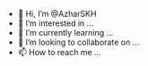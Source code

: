 - 👋 Hi, I’m @AzharSKH
- 👀 I’m interested in ...
- 🌱 I’m currently learning ...
- 💞️ I’m looking to collaborate on ...
- 📫 How to reach me ...

<!---
AzharSKH/AzharSKH is a ✨ special ✨ repository because its `README.md` (this file) appears on your GitHub profile.
You can click the Preview link to take a look at your changes.
--->
